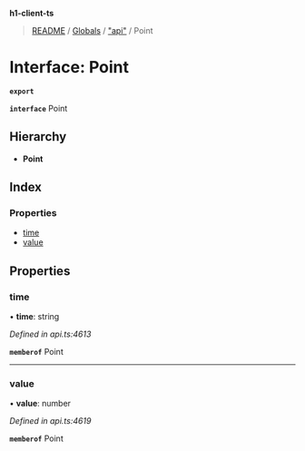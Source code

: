 **h1-client-ts**

> [README](../README.md) / [Globals](../globals.md) / ["api"](../modules/_api_.md) / Point

# Interface: Point

**`export`** 

**`interface`** Point

## Hierarchy

* **Point**

## Index

### Properties

* [time](_api_.point.md#time)
* [value](_api_.point.md#value)

## Properties

### time

•  **time**: string

*Defined in api.ts:4613*

**`memberof`** Point

___

### value

•  **value**: number

*Defined in api.ts:4619*

**`memberof`** Point
